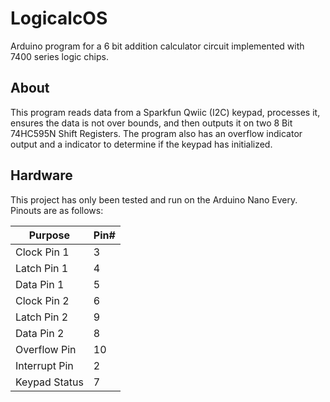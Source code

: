 # LogicalcOS
Arduino program for a 6 bit addition calculator circuit implemented with 7400 series logic chips.

## About
This program reads data from a Sparkfun Qwiic (I2C) keypad, processes it, ensures the data is not over bounds, and then outputs it on two 8 Bit 74HC595N Shift Registers. The program also has an overflow indicator output and a indicator to determine if the keypad has initialized.

## Hardware
This project has only been tested and run on the Arduino Nano Every. Pinouts are as follows:

|Purpose           |Pin#      |
|------------------|----------|
|Clock Pin 1       |3         |
|Latch Pin 1       |4         |
|Data Pin 1        |5         |
|Clock Pin 2       |6         |
|Latch Pin 2       |9         |
|Data Pin 2        |8         |
|Overflow Pin      |10        |
|Interrupt Pin     |2         |
|Keypad Status     |7         |
